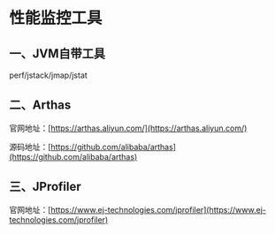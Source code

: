 # 性能监控工具

## 一、JVM自带工具

perf/jstack/jmap/jstat

## 二、Arthas

官网地址：[https://arthas.aliyun.com/](https://arthas.aliyun.com/)

源码地址：[https://github.com/alibaba/arthas](https://github.com/alibaba/arthas)

## 三、JProfiler

官网地址：[https://www.ej-technologies.com/jprofiler](https://www.ej-technologies.com/jprofiler)